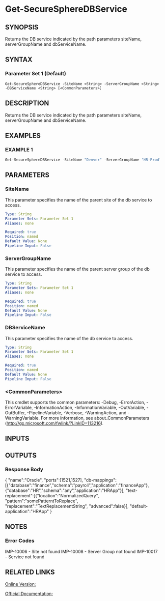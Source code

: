 ﻿# Get-SecureSphereDBService

## SYNOPSIS
Returns the DB service indicated by the path parameters siteName, serverGroupName and dbServiceName.

## SYNTAX

### Parameter Set 1 (Default)
```
Get-SecureSphereDBService -SiteName <String> -ServerGroupName <String> -DBServiceName <String> [<CommonParameters>]
```

## DESCRIPTION
Returns the DB service indicated by the path parameters siteName, serverGroupName and dbServiceName.

## EXAMPLES

### EXAMPLE 1

```powershell
Get-SecureSphereDBService -SiteName "Denver" -ServerGroupName "HR-Prod" -DBServiceName "Payroll-Oracle9"
```

## PARAMETERS

### SiteName
This parameter specifies the	name of the parent site of the db service to access.

```yaml
Type: String
Parameter Sets: Parameter Set 1
Aliases: none

Required: true
Position: named
Default Value: None
Pipeline Input: False
```

### ServerGroupName
This parameter specifies the name of the parent server group of the db service to access.

```yaml
Type: String
Parameter Sets: Parameter Set 1
Aliases: none

Required: true
Position: named
Default Value: None
Pipeline Input: False
```

### DBServiceName
This parameter specifies the name of the db service to access.

```yaml
Type: String
Parameter Sets: Parameter Set 1
Aliases: none

Required: true
Position: named
Default Value: None
Pipeline Input: False
```

### \<CommonParameters\>
This cmdlet supports the common parameters: -Debug, -ErrorAction, -ErrorVariable, -InformationAction, -InformationVariable, -OutVariable, -OutBuffer, -PipelineVariable, -Verbose, -WarningAction, and -WarningVariable. For more information, see about_CommonParameters (http://go.microsoft.com/fwlink/?LinkID=113216).

## INPUTS

## OUTPUTS

### Response Body
{
"name":"Oracle",
"ports":[1521,1527],
"db-mappings":[{"database":"finance","schema":"payroll","application":"financeApp"},{"database":"HR","schema":"any","application":"HRApp"}],
"text-replacement":[{"location":"NormalizedQuery", "pattern":"somePatterntToReplace", "replacement":"TextReplacementString", "advanced":false}],
"default-application":"HRApp"
}

## NOTES

### Error Codes
IMP-10006 - Site not found
IMP-10008 - Server Group not found
IMP-10017 - Service not found

## RELATED LINKS

[Online Version:](https://github.com/akshinmustafayev/SecureSpherePS/tree/master/Documentation)

[Official Documentation:](https://docs.imperva.com/bundle/v13.6-api-reference-guide/page/61655.htm)



